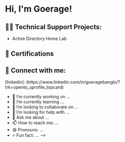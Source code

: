<h1>Hi, I'm Goerage! 

<h2>👨‍💻  Technical Support Projects:</h2>

- Active Directory Home Lab
<h2> 📄 Certifications</h2>  
<h2> 🤳 Connect with me:</h2> 
[linkedin]: (https://www.linkedin.com/in/goeragebanglo/?trk=opento_sprofile_topcard)






- 🔭 I’m currently working on ...
- 🌱 I’m currently learning ...
- 👯 I’m looking to collaborate on ...
- 🤔 I’m looking for help with ...
- 💬 Ask me about ...
- 📫 How to reach me: ...
- 😄 Pronouns: ...
- ⚡ Fun fact: ...
-->
